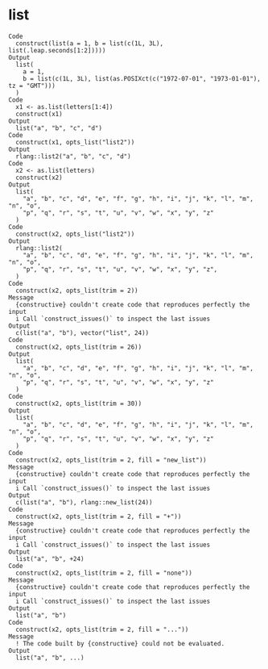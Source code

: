 # list

    Code
      construct(list(a = 1, b = list(c(1L, 3L), list(.leap.seconds[1:2]))))
    Output
      list(
        a = 1,
        b = list(c(1L, 3L), list(as.POSIXct(c("1972-07-01", "1973-01-01"), tz = "GMT")))
      )
    Code
      x1 <- as.list(letters[1:4])
      construct(x1)
    Output
      list("a", "b", "c", "d")
    Code
      construct(x1, opts_list("list2"))
    Output
      rlang::list2("a", "b", "c", "d")
    Code
      x2 <- as.list(letters)
      construct(x2)
    Output
      list(
        "a", "b", "c", "d", "e", "f", "g", "h", "i", "j", "k", "l", "m", "n", "o",
        "p", "q", "r", "s", "t", "u", "v", "w", "x", "y", "z"
      )
    Code
      construct(x2, opts_list("list2"))
    Output
      rlang::list2(
        "a", "b", "c", "d", "e", "f", "g", "h", "i", "j", "k", "l", "m", "n", "o",
        "p", "q", "r", "s", "t", "u", "v", "w", "x", "y", "z",
      )
    Code
      construct(x2, opts_list(trim = 2))
    Message
      {constructive} couldn't create code that reproduces perfectly the input
      i Call `construct_issues()` to inspect the last issues
    Output
      c(list("a", "b"), vector("list", 24))
    Code
      construct(x2, opts_list(trim = 26))
    Output
      list(
        "a", "b", "c", "d", "e", "f", "g", "h", "i", "j", "k", "l", "m", "n", "o",
        "p", "q", "r", "s", "t", "u", "v", "w", "x", "y", "z"
      )
    Code
      construct(x2, opts_list(trim = 30))
    Output
      list(
        "a", "b", "c", "d", "e", "f", "g", "h", "i", "j", "k", "l", "m", "n", "o",
        "p", "q", "r", "s", "t", "u", "v", "w", "x", "y", "z"
      )
    Code
      construct(x2, opts_list(trim = 2, fill = "new_list"))
    Message
      {constructive} couldn't create code that reproduces perfectly the input
      i Call `construct_issues()` to inspect the last issues
    Output
      c(list("a", "b"), rlang::new_list(24))
    Code
      construct(x2, opts_list(trim = 2, fill = "+"))
    Message
      {constructive} couldn't create code that reproduces perfectly the input
      i Call `construct_issues()` to inspect the last issues
    Output
      list("a", "b", +24)
    Code
      construct(x2, opts_list(trim = 2, fill = "none"))
    Message
      {constructive} couldn't create code that reproduces perfectly the input
      i Call `construct_issues()` to inspect the last issues
    Output
      list("a", "b")
    Code
      construct(x2, opts_list(trim = 2, fill = "..."))
    Message
      ! The code built by {constructive} could not be evaluated.
    Output
      list("a", "b", ...)

